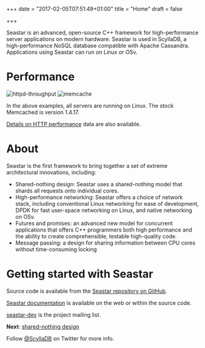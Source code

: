 +++
date = "2017-02-05T07:51:49+01:00"
title = "Home"
draft = false

+++


Seastar is an advanced, open-source C++ framework for high-performance server applications on modern hardware. Seastar is used in ScyllaDB, a high-performance NoSQL database compatible with Apache Cassandra. Applications using Seastar can run on Linux or OSv.

# Performance
![httpd-throughput](/seastar/seastar-httpd-throughput.png)
![memcache](/seastar/seastar-memcache.png)

In the above examples, all servers are running on Linux. The stock Memcached is version 1.4.17.

[Details on HTTP performance](http://www.seastar-project.org/http-performance/) data are also available.

# About

Seastar is the first framework to bring together a set of extreme architectural innovations, including:

* Shared-nothing design: Seastar uses a shared-nothing model that shards all requests onto individual cores.
* High-performance networking: Seastar offers a choice of network stack, including conventional Linux networking for ease of development, DPDK for fast user-space networking on Linux, and native networking on OSv.
* Futures and promises: an advanced new model for concurrent applications that offers C++ programmers both high performance and the ability to create comprehensible, testable high-quality code.
* Message passing: a design for sharing information between CPU cores without time-consuming locking

# Getting started with Seastar

Source code is available from the [Seastar repository on GitHub](https://github.com/scylladb/seastar).

[Seastar documentation](http://docs.seastar-project.org/) is available on the web or within the source code.

[seastar-dev](https://groups.google.com/forum/?hl=en#!forum/seastar-dev) is the project mailing list.

**Next**: [shared-nothing design](/seastar/design)

Follow [@ScyllaDB](https://twitter.com/ScyllaDB) on Twitter for more info.
